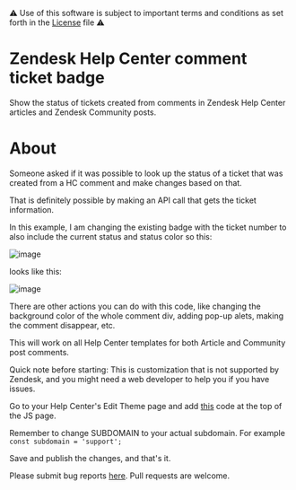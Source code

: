 ⚠️ Use of this software is subject to important terms and conditions as set forth in the [License](https://github.com/aculligan/Zendesk_Help_Center_comment_ticket_badge/blob/master/License) file ⚠️

# Zendesk Help Center comment ticket badge

Show the status of tickets created from comments in Zendesk Help Center articles and Zendesk Community posts.

# About

Someone asked if it was possible to look up the status of a ticket that was created from a HC comment and make changes based on that.

That is definitely possible by making an API call that gets the ticket information. 

In this example, I am changing the existing badge with the ticket number to also include the current status and status color so this:

![image](https://support.zendesk.com/hc/user_images/l9JFTz2VPfG1eCEFG6LXtA.png)

looks like this:

![image](https://support.zendesk.com/hc/user_images/QodhCdDLgHFmvRWxccsDpw.png)

There are other actions you can do with this code, like changing the background color of the whole comment div, adding pop-up alets, making the comment disappear, etc.

This will work on all Help Center templates for both Article and Community post comments.

Quick note before starting: This is customization that is not supported by Zendesk, and you might need a web developer to help you if you have issues.

Go to your Help Center's Edit Theme page and add [this](/script.js) code at the top of the JS page.

Remember to change SUBDOMAIN to your actual subdomain. For example ```const subdomain = 'support';```

Save and publish the changes, and that's it.

Please submit bug reports [here](https://github.com/aculligan/Zendesk_Help_Center_comment_ticket_badge/issues). Pull requests are welcome.
